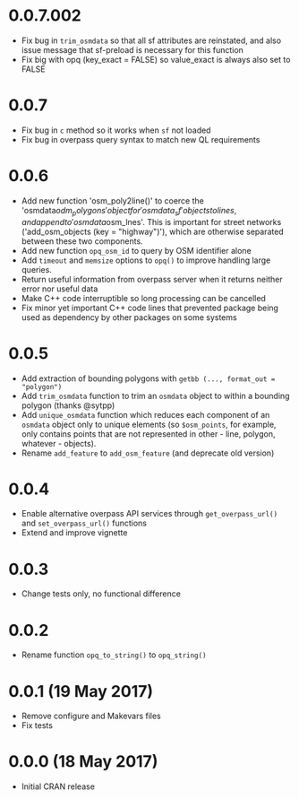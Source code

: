 0.0.7.002
===================
- Fix bug in `trim_osmdata` so that all sf attributes are reinstated, and also
  issue message that sf-preload is necessary for this function
- Fix big with opq (key_exact = FALSE) so value_exact is always also set to
  FALSE

0.0.7
===================
- Fix bug in `c` method so it works when `sf` not loaded
- Fix bug in overpass query syntax to match new QL requirements

0.0.6
===================
- Add new function 'osm_poly2line()' to coerce the 'osmdata$odm_polygons' object
  for 'osmdata_sf' objects to lines, and append to 'osmdata$osm_lnes'. This is
  important for street networks ('add_osm_objects (key = "highway")'), which are
  otherwise separated between these two components. 
- Add new function `opq_osm_id` to query by OSM identifier alone
- Add `timeout` and `memsize` options to `opq()` to improve handling large
  queries.
- Return useful information from overpass server when it returns neither error
  nor useful data
- Make C++ code interruptible so long processing can be cancelled
- Fix minor yet important C++ code lines that prevented package being used as
  dependency by other packages on some systems

0.0.5
===================
- Add extraction of bounding polygons with `getbb (..., format_out = "polygon")`
- Add `trim_osmdata` function to trim an `osmdata` object to within a bounding
  polygon (thanks @sytpp)
- Add `unique_osmdata` function which reduces each component of an `osmdata`
  object only to unique elements (so `$osm_points`, for example, only contains
  points that are not represented in other - line, polygon, whatever -
  objects).
- Rename `add_feature` to `add_osm_feature` (and deprecate old version)


0.0.4
===================
- Enable alternative overpass API services through `get_overpass_url()` and
  `set_overpass_url()` functions
- Extend and improve vignette

0.0.3
===================
- Change tests only, no functional difference

0.0.2
===================
- Rename function `opq_to_string()` to `opq_string()`

0.0.1 (19 May 2017)
===================
- Remove configure and Makevars files
- Fix tests

0.0.0 (18 May 2017)
===================
- Initial CRAN release
